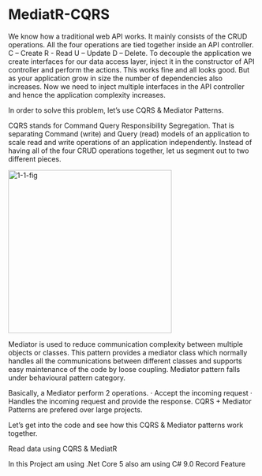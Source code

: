 # MediatR-CQRS


We know how a traditional web API works. It mainly consists of the CRUD operations. All the four operations are tied together inside an API controller.
C – Create
R - Read
U – Update
D – Delete.
To decouple the application we create interfaces for our data access layer, inject it in the constructor of API controller and perform the actions. This works fine and all looks good. But as your application grow in size the number of dependencies also increases. Now we need to inject multiple interfaces in the API controller and hence the application complexity increases.
 
In order to solve this problem, let’s use CQRS & Mediator Patterns.

CQRS stands for Command Query Responsibility Segregation. That is separating Command (write) and Query (read) models of an application to scale read and write operations of an application independently. Instead of having all of the four CRUD operations together, let us segment out to two different pieces.


<img width="331" alt="1-1-fig" src="https://user-images.githubusercontent.com/38523330/151299909-23956378-64cd-40ef-864e-0f7a9db714ca.png">

Mediator is used to reduce communication complexity between multiple objects or classes. This pattern provides a mediator class which normally handles all the communications between different classes and supports easy maintenance of the code by loose coupling. Mediator pattern falls under behavioural pattern category.
 
Basically, a Mediator perform 2 operations.
· Accept the incoming request
· Handles the incoming request and provide the response.
CQRS + Mediator Patterns are prefered over large projects.
 
Let’s get into the code and see how this CQRS & Mediator patterns work together.
 
Read data using CQRS & MediatR


In this Project am using .Net Core 5 also am using C# 9.0 Record Feature

